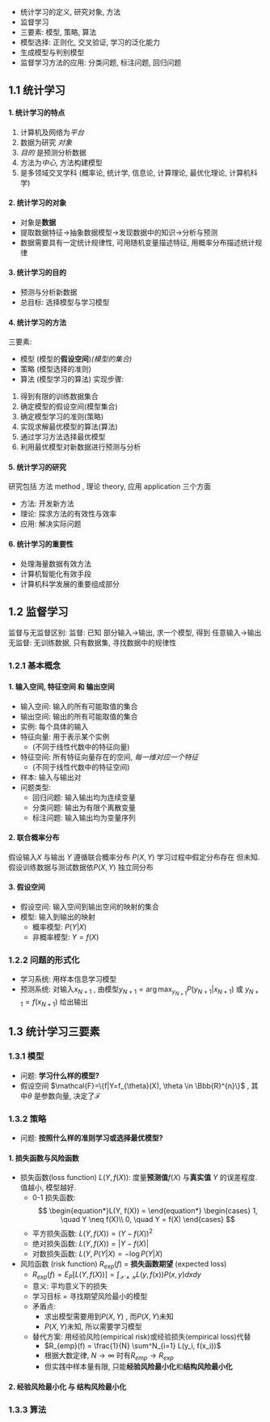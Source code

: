 - 统计学习的定义, 研究对象, 方法
- 监督学习
- 三要素: 模型, 策略, 算法
- 模型选择: 正则化, 交叉验证, 学习的泛化能力
- 生成模型与判别模型
- 监督学习方法的应用: 分类问题, 标注问题, 回归问题

## 1.1 统计学习
#### 1. 统计学习的特点
 1. 计算机及网络为*平台*
 2. 数据为研究 *对象*
 3. *目的* 是预测分析数据
 4. 方法为*中心*, 方法构建模型
 5. 是多领域交叉学科 (概率论, 统计学, 信息论, 计算理论, 最优化理论, 计算机科学)

 #### 2. 统计学习的对象
 - 对象是**数据**
 - 提取数据特征->抽象数据模型->发现数据中的知识->分析与预测
 - 数据需要具有一定统计规律性, 可用随机变量描述特征, 用概率分布描述统计规律

 #### 3. 统计学习的目的
 - 预测与分析新数据
 - 总目标: 选择模型与学习模型

 #### 4. 统计学习的方法
三要素:
- 模型  (模型的**假设空间**)*(模型的集合)*
- 策略  (模型选择的准则)
- 算法  (模型学习的算法)
 实现步骤: 
 1. 得到有限的训练数据集合
 2. 确定模型的假设空间(模型集合)
 3. 确定模型学习的准则(策略)
 4. 实现求解最优模型的算法(算法)
 5. 通过学习方法选择最优模型
 6. 利用最优模型对新数据进行预测与分析

#### 5. 统计学习的研究
研究包括 方法 method , 理论 theory, 应用 application 三个方面
- 方法: 开发新方法
- 理论: 探求方法的有效性与效率
- 应用: 解决实际问题

#### 6. 统计学习的重要性
- 处理海量数据有效方法
- 计算机智能化有效手段
- 计算机科学发展的重要组成部分


## 1.2 监督学习
监督与无监督区别:
监督: 已知 部分输入->输出, 求一个模型, 得到 任意输入->输出
无监督: 无训练数据, 只有数据集, 寻找数据中的规律性

### 1.2.1 基本概念
#### 1. 输入空间, 特征空间 和 输出空间
- 输入空间: 输入的所有可能取值的集合
- 输出空间: 输出的所有可能取值的集合
- 实例: 每个具体的输入
- 特征向量: 用于表示某个实例  
	- (不同于线性代数中的特征向量)
- 特征空间: 所有特征向量存在的空间, *每一维对应一个特征* 
	- (不同于线性代数中的特征空间)
- 样本: 输入与输出对
- 问题类型:
	- 回归问题: 输入输出均为连续变量
	- 分类问题: 输出为有限个离散变量
	- 标注问题: 输入输出均为变量序列


#### 2. 联合概率分布
假设输入$X$ 与输出 $Y$ 遵循联合概率分布 $P(X,Y)$
学习过程中假定分布存在 但未知.
假设训练数据与测试数据依$P(X, Y)$ 独立同分布

#### 3.  假设空间
- 假设空间: 输入空间到输出空间的映射的集合
- 模型: 输入到输出的映射
	- 概率模型: $P(Y| X)$
	- 非概率模型: $Y=f(X)$

### 1.2.2 问题的形式化
- 学习系统: 用样本信息学习模型 
- 预测系统: 对输入$x_{N+1}$ , 由模型$y_{N+1} = \arg \max_{y_{N+1}} P(y_{N+1}|x_{N+1})$  或 $y_{N+1} = f(x_{N+1})$ 给出输出

## 1.3 统计学习三要素
### 1.3.1 模型
- 问题: **学习什么样的模型?**
- 假设空间 $\mathcal{F}=\{f|Y=f_{\theta}(X), \theta \in \Bbb{R}^{n}\}$ , 其中$\theta$ 是参数向量, 决定了$\mathcal{F}$


### 1.3.2 策略
- 问题: **按照什么样的准则学习或选择最优模型?**

#### 1. 损失函数与风险函数
- 损失函数(loss function) $L(Y,f(X))$: 度量**预测值**$f(X)$ 与**真实值** $Y$ 的误差程度. 值越小, 模型越好.
	- 0-1 损失函数: $$
\begin{equation*}L(Y, f(X))
=
\end{equation*} 
\begin{cases}
1, \quad Y \neq f(X)\\
0, \quad Y = f(X)
\end{cases}
$$
	- 平方损失函数: $L(Y,f(X)) = (Y-f(X))^2$
	- 绝对损失函数: $L(Y,f(X)) = |Y-f(X)|$
	- 对数损失函数: $L(Y,P(Y|X) = -\log P(Y|X)$
- 风险函数 (risk function)  $R_{exp}(f)$  =  **损失函数期望** (expected loss)
	- $R_{exp}(f) = E_P[L(Y, f(X))] = \int_{\mathcal{X}\times\mathcal{Y}} L(y, f(x))P(x, y) dxdy$ 
	- 意义: 平均意义下的损失
	- 学习目标 = 寻找期望风险最小的模型
	- 矛盾点: 
		- 求出模型需要用到$P(X,Y)$ , 而$P(X,Y)$未知
		- $P(X,Y)$未知, 所以需要学习模型
	- 替代方案: 用经验风险(empirical risk)或经验损失(empirical loss)代替
		- $R_{emp}(f) = \frac{1}{N} \sum^N_{i=1} L(y_i, f(x_i))$
		- 根据大数定律, $N \rightarrow \infty$  时有$R_{emp} \rightarrow R_{exp}$
		- 但实践中样本量有限, 只能**经验风险最小化**和**结构风险最小化**

#### 2. 经验风险最小化 与 结构风险最小化



### 1.3.3 算法